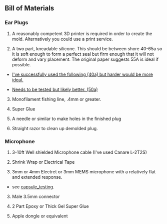 ## Bill of Materials 

### Ear Plugs 

1. A reasonably competent 3D printer is required in order to create the mold. Alternatively you could use a print service. 

2. A two part, kneadable silicone. This should be between shore 40-65a so it is soft enough to form a perfect seal but firm enough that it will not deform and vary placement. The original paper suggests 55A is ideal if possible.

* [I've successfully used the following (40a) but harder would be more ideal.](https://www.amazon.com/dp/B09TGKS4KY)

* [Needs to be tested but likely better. (50a)](https://micromark.com/products/micro-mark-rtv-silicone-mold-putty-50-hard)

3. Monofilament fishing line, .4mm or greater.

4. Super Glue

5. A needle or similar to make holes in the finished plug

6. Straight razor to clean up demolded plug. 
 
### Microphone

1. 3-10ft Well shielded Microphone cable (I've used Canare L-2T2S)

2. Shrink Wrap or Electrical Tape 

3. 3mm or 4mm Electret or 3mm MEMS microphone with a relatively flat and extended response. 

* see [capsule_testing](capsule_testing.md).

3. Male 3.5mm connector

4. 2 Part Epoxy or Thick Gel Super Glue
    
5. Apple dongle or equivalent 
   

